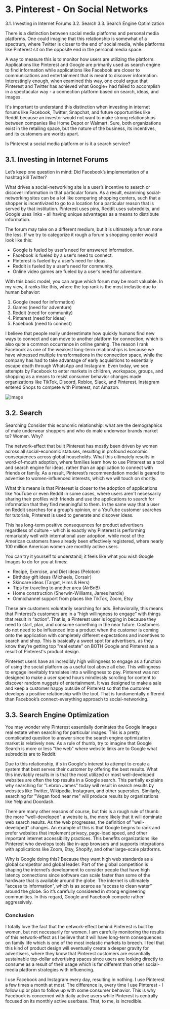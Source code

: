 # 3. Pinterest - On Social Networks

3.1. Investing in Internet Forums
3.2. Search
3.3. Search Engine Optimization

There is a distinction between social media platforms and personal media platforms. One could imagine that this relationship is somewhat of a spectrum, where Twitter is closer to the end of social media, while platforms like Pinterest sit on the opposite end in the personal media space.

A way to measure this is to monitor how users are utilizing the platform. Applications like Pinterest and Google are primarily used as search engine to find information while applications like Facebook are closer to communications and entertainment that is meant to discover information. Interestingly enough, when examined this way, one could argue that Pinterest and Twitter has achieved what Google+ had failed to accomplish in a spectacular way - a connection platform based on search, ideas, and images. 

It's important to understand this distinction when investing in internet forums like Facebook, Twitter, Snapchat, and future opportunities like Reddit because an investor would not want to make strong relationships between companies like Home Depot or Walmart. Sure, both organizations exist in the retailing space, but the nature of the business, its incentives, and its customers are worlds apart. 

Is Pinterest a social media platform or is it a search service?

## 3.1. Investing in Internet Forums
Let’s keep one question in mind: Did Facebook’s implementation of a hashtag kill Twitter?

What drives a social-networking site is a user’s incentive to search or discover information in that particular forum. As a result, examining social-networking sites can be a lot like comparing shopping centers, such that a shopper is incentivized to go to a location for a particular reason that is served by that institution. Pinterest uses pins, Reddit uses subreddits, and Google uses links - all having unique advantages as a means to distribute information.

The forum may take on a different medium, but it is ultimately a forum none the less. If we try to categorize it rough a forum's shopping center would look like this:
- Google is fueled by user’s need for answered information.
- Facebook is fueled by a user’s need to connect.
- Pinterest is fueled by a user’s need for ideas.
- Reddit is fueled by a user’s need for community.
- Online video games are fueled by a user’s need for adventure.

With this basic model, you can argue which forum may be most valuable. In my view, it ranks like this, where the top rank is the most inelastic due to human behavior:
1. Google (need for information)
2. Games (need for adventure)
3. Reddit (need for community)
4. Pinterest (need for ideas)
5. Facebook (need to connect)

I believe that people really underestimate how quickly humans find new ways to connect and can move to another platform for connection; which is also quite a common occurrence in online gaming.  The reason I rank Facebook as one of the weakest long-term relationships is because we have witnessed multiple transformations in the connection space, while the company has had to take advantage of early acquisitions to essentially escape death through WhatsApp and Instagram. Even today, we see attempts by Facebook to enter markets in children, workspace, groups, and shopping as a means to resist consumer behavior changes made organizations like TikTok, Discord, Roblox, Slack, and Pinterest. Instagram entered Shops to compete with Pinterest, not Amazon.

![image](https://user-images.githubusercontent.com/37036296/118084767-1aad2600-b376-11eb-9cc1-e5b96c371da2.png)



## 3.2. Search

Searching
Consider this economic relationship:  what are the demographics of male underwear shoppers and who do male underwear brands market to? Women. Why?

The network-effect that built Pinterest has mostly been driven by women across all social-economic statuses, resulting in  profound economic consequences across global households. What this ultimately results in word-of-mouth adoption, where families learn how to use Pinterest as a tool and search engine for ideas, rather than an application to connect with friends or family. As a result, Pinterest’s recommendation model is geared to advertise to women-influenced interests, which we will touch on shortly.

What this means is that Pinterest is closer to the adoption of applications like YouTube or even Reddit in some cases, where users aren't necessarily sharing their profiles with friends and use the applications to search for information that they find meaningful to them. In the same way that a user on Reddit searches for a group's opinion, or a YouTube customer searches for tutorials, Pinterest is used to generate and discover ideas.

This has long-term positive consequences for product advertisers regardless of culture - which is exactly why Pinterest is performing remarkably well with international user adoption, while most of the American customers have already been effectively registered, where nearly 100 million American women are monthly active users. 

You can try it yourself to understand; it feels like what you wish Google Images to do for you at times:
- Recipe, Exercise, and Diet ideas (Peloton)
- Birthday gift ideas (Michaels, Corsair)
- Skincare ideas (Target, Hims & Hers)
- Tips for traveling to another area (AirBnB)
- Home construction (Sherwin-Williams, James hardie)
- Omnichannel support from places like TikTok, Zoom, Etsy


These are customers voluntarily searching for ads. Behaviorally, this means that Pinterest’s customers are in a “high willingness to engage” with things that result in “action”. That is, a Pinterest user is logging in because they need to start, plan, and consume something in the near future. Customers do not need to be influenced into a product when the customer is coming onto the application with completely different expectations and incentives to search and shop. This is basically a sweet spot for advertisers, as they know they’re getting top "real estate" on BOTH Google and Pinterest as a result of Pinterest's product design.

Pinterest users have an incredibly high willingness to engage as a function of using the social platform as a useful tool above all else. This willingness to engage inevitably translates into a willingness to pay. Pinterest was not designed to make a user spend hours mindlessly scrolling for content to discover random nuggets of entertainment. It was designed to make a sale and keep a customer happy outside of Pinterest so that the customer develops a positive relationship with the tool. That is fundamentally different than Facebook’s connect-everything approach to social-networking.

## 3.3. Search Engine Optimization

You may wonder why Pinterest essentially dominates the Google Images real estate when searching for particular images. This is a pretty complicated question to answer since the search engine optimization market is relatively new. As a rule of thumb, try to imagine that Google Search is more or less "the web" where website links are to Google what subreddits are to Reddit. 

Due to this relationship, it's in Google's interest to attempt to create a system that best serves their customer by offering the best results. What this inevitably results in is that the most utilized or most well-developed websites are often the top results in a Google search.  This partially explains why searching for "Lebron James" today will result in search results by websites like Twitter, Wikipedia, Instagram, and other supersites.  Similarly, searching for "Vegan food near me" will produce results by organizations like Yelp and Doordash.

There are many other reasons of course, but this is a rough rule of thumb: the more "well-developed" a website is, the more likely that it will dominate web search results. As the web progresses, the definition of "well-developed" changes. An example of this is that Google begins to rank and prefer websites that implement privacy, page-load speed, and other important internet accessibility practices. This benefits organizations like Pinterest who develops tools like in-app browsers and supports integrations with applications like Zoom, Etsy, Shopify, and other large-scale platforms.

Why is Google doing this? Because they want high web standards as a global competitor and global leader. Part of the global competition is shaping the internet’s development to consider people that have high latency connections since software can scale faster than some of the hardware that is available around the globe. The internet is ultimately “access to information”, which is as scarce as “access to clean water” around the globe. So it’s carefully considered in strong engineering communities. In this regard, Google and Facebook compete rather aggressively.

### Conclusion 
I totally love the fact that the network-effect behind Pinterest is built by women, but not necessarily for women. I am carefully monitoring the results of this network-effect as I believe that it will have long-term consequences on family life which is one of the most inelastic markets to breech. I feel that this kind of product design will eventually create a deeper gravity for advertisers, where they know that Pinterest customers are essentially sustainable top-dollar advertising spaces since users are looking directly to consume as a result of their usage which is far different than other social-media platform strategies with influencing.

I use Facebook and Instagram every day, resulting in nothing. I use Pinterest a few times a month at most. The difference is, every time I use Pinterest - I follow up or plan to follow up with some consumer behavior. This is why Facebook is concerned with daily active users while Pinterest is centrally focused on its monthly active userbase. That, to me, is incredible.
